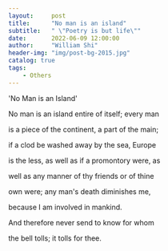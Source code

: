 ```yaml
---
layout:     post
title:      "No man is an island"
subtitle:   " \"Poetry is but life\""
date:       2022-06-09 12:00:00
author:     "William Shi"
header-img: "img/post-bg-2015.jpg"
catalog: true
tags:
    - Others
---
```

'No Man is an Island'

No man is an island entire of itself; every man 

is a piece of the continent, a part of the main; 

if a clod be washed away by the sea, Europe 

is the less, as well as if a promontory were, as 

well as any manner of thy friends or of thine 

own were; any man's death diminishes me, 

because I am involved in mankind. 

And therefore never send to know for whom 

the bell tolls; it tolls for thee. 

